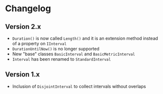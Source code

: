 # Changelog

## Version 2.x

- `Duration()` is now called `Length()` and it is an extension method instead of a property on `IInterval`
- `DurationUntilNow()` is no longer supported
- New "base" classes `BasicInterval` and `BasicMetricInterval`
- `Interval` has been renamed to `StandardInterval`

## Version 1.x

- Inclusion of `DisjointInterval` to collect intervals without overlaps